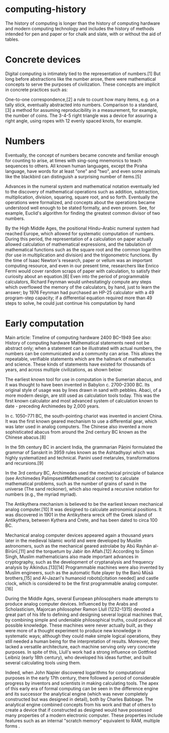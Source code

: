 # computing-history

The history of computing is longer than the history of computing hardware and modern computing technology and includes the history of methods intended for pen and paper or for chalk and slate, with or without the aid of tables.

# Concrete devices
Digital computing is intimately tied to the representation of numbers.[1] But long before abstractions like the number arose, there were mathematical concepts to serve the purposes of civilization. These concepts are implicit in concrete practices such as:

One-to-one correspondence,[2] a rule to count how many items, e.g. on a tally stick, eventually abstracted into numbers.
Comparison to a standard,[3] a method for assuming reproducibility in a measurement, for example, the number of coins.
The 3-4-5 right triangle was a device for assuring a right angle, using ropes with 12 evenly spaced knots, for example.

# Numbers
Eventually, the concept of numbers became concrete and familiar enough for counting to arise, at times with sing-song mnemonics to teach sequences to others. All known human languages, except the Piraha language, have words for at least "one" and "two", and even some animals like the blackbird can distinguish a surprising number of items.[5]

Advances in the numeral system and mathematical notation eventually led to the discovery of mathematical operations such as addition, subtraction, multiplication, division, squaring, square root, and so forth. Eventually the operations were formalized, and concepts about the operations became understood well enough to be stated formally, and even proven. See, for example, Euclid's algorithm for finding the greatest common divisor of two numbers.

By the High Middle Ages, the positional Hindu–Arabic numeral system had reached Europe, which allowed for systematic computation of numbers. During this period, the representation of a calculation on paper actually allowed calculation of mathematical expressions, and the tabulation of mathematical functions such as the square root and the common logarithm (for use in multiplication and division) and the trigonometric functions. By the time of Isaac Newton's research, paper or vellum was an important computing resource, and even in our present time, researchers like Enrico Fermi would cover random scraps of paper with calculation, to satisfy their curiosity about an equation.[6] Even into the period of programmable calculators, Richard Feynman would unhesitatingly compute any steps which overflowed the memory of the calculators, by hand, just to learn the answer; by 1976 Feynman had purchased an HP-25 calculator with a 49 program-step capacity; if a differential equation required more than 49 steps to solve, he could just continue his computation by hand

# Early computation

Main article: Timeline of computing hardware 2400 BC–1949
See also: History of computing hardware
Mathematical statements need not be abstract only; when a statement can be illustrated with actual numbers, the numbers can be communicated and a community can arise. This allows the repeatable, verifiable statements which are the hallmark of mathematics and science. These kinds of statements have existed for thousands of years, and across multiple civilizations, as shown below:

The earliest known tool for use in computation is the Sumerian abacus, and it was thought to have been invented in Babylon c. 2700–2300 BC. Its original style of usage was by lines drawn in sand with pebbles. Abaci, of a more modern design, are still used as calculation tools today. This was the first known calculator and most advanced system of calculation known to date - preceding Archimedes by 2,000 years.

In c. 1050–771 BC, the south-pointing chariot was invented in ancient China. It was the first known geared mechanism to use a differential gear, which was later used in analog computers. The Chinese also invented a more sophisticated abacus from around the 2nd century BC known as the Chinese abacus.[8]

In the 5th century BC in ancient India, the grammarian Pāṇini formulated the grammar of Sanskrit in 3959 rules known as the Ashtadhyayi which was highly systematized and technical. Panini used metarules, transformations and recursions.[9]

In the 3rd century BC, Archimedes used the mechanical principle of balance (see Archimedes Palimpsest#Mathematical content) to calculate mathematical problems, such as the number of grains of sand in the universe (The sand reckoner), which also required a recursive notation for numbers (e.g., the myriad myriad).

The Antikythera mechanism is believed to be the earliest known mechanical analog computer.[10] It was designed to calculate astronomical positions. It was discovered in 1901 in the Antikythera wreck off the Greek island of Antikythera, between Kythera and Crete, and has been dated to circa 100 BC.

Mechanical analog computer devices appeared again a thousand years later in the medieval Islamic world and were developed by Muslim astronomers, such as the mechanical geared astrolabe by Abū Rayhān al-Bīrūnī,[11] and the torquetum by Jabir ibn Aflah.[12] According to Simon Singh, Muslim mathematicians also made important advances in cryptography, such as the development of cryptanalysis and frequency analysis by Alkindus.[13][14] Programmable machines were also invented by Muslim engineers, such as the automatic flute player by the Banū Mūsā brothers,[15] and Al-Jazari's humanoid robots[citation needed] and castle clock, which is considered to be the first programmable analog computer.[16]

During the Middle Ages, several European philosophers made attempts to produce analog computer devices. Influenced by the Arabs and Scholasticism, Majorcan philosopher Ramon Llull (1232–1315) devoted a great part of his life to defining and designing several logical machines that, by combining simple and undeniable philosophical truths, could produce all possible knowledge. These machines were never actually built, as they were more of a thought experiment to produce new knowledge in systematic ways; although they could make simple logical operations, they still needed a human being for the interpretation of results. Moreover, they lacked a versatile architecture, each machine serving only very concrete purposes. In spite of this, Llull's work had a strong influence on Gottfried Leibniz (early 18th century), who developed his ideas further, and built several calculating tools using them.

Indeed, when John Napier discovered logarithms for computational purposes in the early 17th century, there followed a period of considerable progress by inventors and scientists in making calculating tools. The apex of this early era of formal computing can be seen in the difference engine and its successor the analytical engine (which was never completely constructed but was designed in detail), both by Charles Babbage. The analytical engine combined concepts from his work and that of others to create a device that if constructed as designed would have possessed many properties of a modern electronic computer. These properties include features such as an internal "scratch memory" equivalent to RAM, multiple forms .
